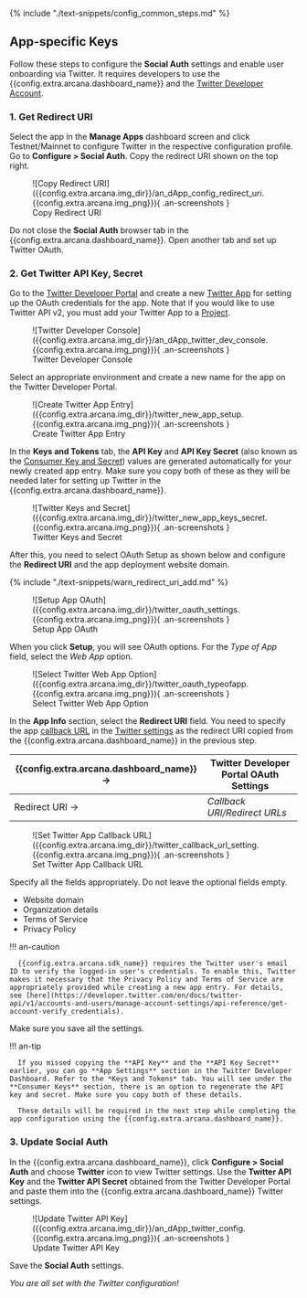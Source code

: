 {% include "./text-snippets/config_common_steps.md" %}

## App-specific Keys

Follow these steps to configure the **Social Auth** settings and enable user onboarding via Twitter. It requires developers to use the {{config.extra.arcana.dashboard_name}} and the [Twitter Developer Account](https://developer.twitter.com/en/docs/twitter-api/getting-started/getting-access-to-the-twitter-api).

### 1. Get Redirect URI  

Select the app in the **Manage Apps** dashboard screen and click Testnet/Mainnet to configure Twitter in the respective configuration profile. Go to **Configure > Social Auth**. Copy the redirect URI shown on the top right.

<figure markdown="span">
  ![Copy Redirect URI]({{config.extra.arcana.img_dir}}/an_dApp_config_redirect_uri.{{config.extra.arcana.img_png}}){ .an-screenshots }
  <figcaption>Copy Redirect URI</figcaption>
</figure>

Do not close the **Social Auth** browser tab in the {{config.extra.arcana.dashboard_name}}. Open another tab and set up Twitter OAuth.

### 2. Get Twitter API Key, Secret

Go to the [Twitter Developer Portal](https://developer.twitter.com/en/portal/projects-and-apps) and create a new [Twitter App](https://developer.x.com/en/docs/apps/overview) for setting up the OAuth credentials for the app. Note that if you would like to use Twitter API v2, you must add your Twitter App to a [Project](https://developer.x.com/en/docs/projects/overview).

<figure markdown="span">
  ![Twitter Developer Console]({{config.extra.arcana.img_dir}}/an_dApp_twitter_dev_console.{{config.extra.arcana.img_png}}){ .an-screenshots }
  <figcaption>Twitter Developer Console</figcaption>
</figure>

Select an appropriate environment and create a new name for the app on the Twitter Developer Portal.

<figure markdown="span">
  ![Create Twitter App Entry]({{config.extra.arcana.img_dir}}/twitter_new_app_setup.{{config.extra.arcana.img_png}}){ .an-screenshots }
  <figcaption>Create Twitter App Entry</figcaption>
</figure>

In the **Keys and Tokens** tab, the **API Key** and **API Key Secret** (also known as the [Consumer Key and Secret](https://developer.x.com/en/docs/authentication/oauth-1-0a/api-key-and-secret)) values are generated automatically for your newly created app entry. Make sure you copy both of these as they will be needed later for setting up Twitter in the {{config.extra.arcana.dashboard_name}}. 
 
<figure markdown="span">
  ![Twitter Keys and Secret]({{config.extra.arcana.img_dir}}/twitter_new_app_keys_secret.{{config.extra.arcana.img_png}}){ .an-screenshots }
  <figcaption>Twitter Keys and Secret</figcaption>
</figure>

After this, you need to select OAuth Setup as shown below and configure the **Redirect URI** and the app deployment website domain.

{% include "./text-snippets/warn_redirect_uri_add.md" %}

<figure markdown="span">
  ![Setup App OAuth]({{config.extra.arcana.img_dir}}/twitter_oauth_settings.{{config.extra.arcana.img_png}}){ .an-screenshots }
  <figcaption>Setup App OAuth</figcaption>
</figure>

When you click **Setup**, you will see OAuth options.  For the *Type of App* field, select the *Web App* option.

<figure markdown="span">
  ![Select Twitter Web App Option]({{config.extra.arcana.img_dir}}/twitter_oauth_typeofapp.{{config.extra.arcana.img_png}}){ .an-screenshots }
  <figcaption>Select Twitter Web App Option</figcaption>
</figure>

In the **App Info** section, select the **Redirect URI** field. You need to specify the app [callback URL](https://developer.twitter.com/en/docs/apps/callback-urls) in the [Twitter settings](https://www.cozmoslabs.com/docs/profile-builder-2/add-ons/social-connect/create-twitter-app-social-connect/) as the redirect URI copied from the {{config.extra.arcana.dashboard_name}} in the previous step. 

| {{config.extra.arcana.dashboard_name}}  -> | Twitter Developer Portal OAuth Settings|
| --- | --- |
| Redirect URI -> |*Callback URI/Redirect URLs*|

<figure markdown="span">
  ![Set Twitter App Callback URL]({{config.extra.arcana.img_dir}}/twitter_callback_url_setting.{{config.extra.arcana.img_png}}){ .an-screenshots }
  <figcaption>Set Twitter App Callback URL</figcaption>
</figure>

Specify all the fields appropriately. Do not leave the optional fields empty.

- Website domain
- Organization details
- Terms of Service
- Privacy Policy

!!! an-caution

      {{config.extra.arcana.sdk_name}} requires the Twitter user's email ID to verify the logged-in user's credentials. To enable this, Twitter makes it necessary that the Privacy Policy and Terms of Service are appropriately provided while creating a new app entry. For details, see [here](https://developer.twitter.com/en/docs/twitter-api/v1/accounts-and-users/manage-account-settings/api-reference/get-account-verify_credentials).

Make sure you save all the settings.

!!! an-tip 

      If you missed copying the **API Key** and the **API Key Secret** earlier, you can go **App Settings** section in the Twitter Developer Dashboard. Refer to the *Keys and Tokens* tab. You will see under the **Consumer Keys** section, there is an option to regenerate the API key and secret. Make sure you copy both of these details.

      These details will be required in the next step while completing the app configuration using the {{config.extra.arcana.dashboard_name}}.

### 3. Update Social Auth

In the {{config.extra.arcana.dashboard_name}}, click **Configure > Social Auth** and choose **Twitter** icon to view Twitter settings. Use the **Twitter API Key** and the **Twitter API Secret** obtained from the Twitter Developer Portal and paste them into the {{config.extra.arcana.dashboard_name}} Twitter settings.

<figure markdown="span">
  ![Update Twitter API Key]({{config.extra.arcana.img_dir}}/an_dApp_twitter_config.{{config.extra.arcana.img_png}}){ .an-screenshots }
  <figcaption>Update Twitter API Key</figcaption>
</figure>

Save the **Social Auth** settings. 

*You are all set with the Twitter configuration!*

